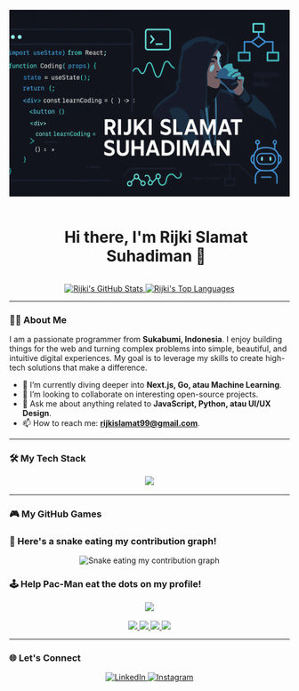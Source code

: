 <p align="center">
  <img src="https://github.com/Kaaabaaa/Kaaabaaa/blob/main/ChatGPT%20Image%2016%20Okt%202025,%2020.29.25.png?raw=true" alt="Rijki Slamat Suhadiman Github Header"/>
</p>

<div id="user-content-toc">
  <ul align="center">
    <summary><h1 style="display: inline-block;">Hi there, I'm Rijki Slamat Suhadiman 👋</h1></summary>
  </ul>
</div>

<div align="center">
  <a href="https://github.com/Kaaabaaa">
    <img src="https://github-readme-stats.vercel.app/api?username=Kaaabaaa&show_icons=true&theme=radical&hide_border=true&count_private=true" alt="Rijki's GitHub Stats" />
  </a>
  <a href="https://github.com/Kaaabaaa">
    <img src="https://github-readme-stats.vercel.app/api/top-langs/?username=Kaaabaaa&layout=compact&theme=radical&hide_border=true" alt="Rijki's Top Languages" />
  </a>
</div>

---

### 👨‍💻 About Me

I am a passionate programmer from **Sukabumi, Indonesia**. I enjoy building things for the web and turning complex problems into simple, beautiful, and intuitive digital experiences. My goal is to leverage my skills to create high-tech solutions that make a difference.

- 🌱 I’m currently diving deeper into **Next.js, Go, atau Machine Learning**.
- 👯 I’m looking to collaborate on interesting open-source projects.
- 💬 Ask me about anything related to **JavaScript, Python, atau UI/UX Design**.
- 📫 How to reach me: **rijkislamat99@gmail.com**.

---

### 🛠️ My Tech Stack

<p align="center">
  <a href="https://skillicons.dev">
    <img src="https://skillicons.dev/icons?i=js,react,nodejs,python,git,vscode,figma,docker" />
  </a>
</p>

---

### 🎮 My GitHub Games

### 🐍 Here's a snake eating my contribution graph!

<div align="center">
  <img src="https://raw.githubusercontent.com/Kaaabaaa/Kaaabaaa/main/dist/github-contribution-grid-snake.svg" alt="Snake eating my contribution graph">
</div>

### 🕹️ Help Pac-Man eat the dots on my profile!

<p align="center">
    <a href="https://github.com/Kaaabaaa/Kaaabaaa/actions/workflows/pacman.yml">
        <img src="https://raw.githubusercontent.com/Kaaabaaa/Kaaabaaa/main/pacman.svg" />
    </a>
</p>

<p align="center">
    <a href="https://github.com/Kaaabaaa/Kaaabaaa/actions/workflows/pacman.yml?event.inputs.direction=up">
        <img src="https://raw.githubusercontent.com/dalealleshouse/readme-pacman/main/assets/up.png" width="50" />
    </a>
    <a href="https://github.com/Kaaabaaa/Kaaabaaa/actions/workflows/pacman.yml?event.inputs.direction=down">
        <img src="https://raw.githubusercontent.com/dalealleshouse/readme-pacman/main/assets/down.png" width="50" />
    </a>
    <a href="https://github.com/Kaaabaaa/Kaaabaaa/actions/workflows/pacman.yml?event.inputs.direction=left">
        <img src="https://raw.githubusercontent.com/dalealleshouse/readme-pacman/main/assets/left.png" width="50" />
    </a>
    <a href="https://github.com/Kaaabaaa/Kaaabaaa/actions/workflows/pacman.yml?event.inputs.direction=right">
        <img src="https://raw.githubusercontent.com/dalealleshouse/readme-pacman/main/assets/right.png" width="50" />
    </a>
</p>

---

### 🌐 Let's Connect

<p align="center">
  <a href="https://www.linkedin.com/in/rijki-slamat-suhardiman-65656a162" target="_blank">
    <img src="https://img.shields.io/badge/LinkedIn-0077B5?style=for-the-badge&logo=linkedin&logoColor=white" alt="LinkedIn"/>
  </a>
  <a href="https://www.instagram.com/iknitee_" target="_blank">
    <img src="https://img.shields.io/badge/Instagram-E4405F?style=for-the-badge&logo=instagram&logoColor=white" alt="Instagram"/>
  </a>
</p>
